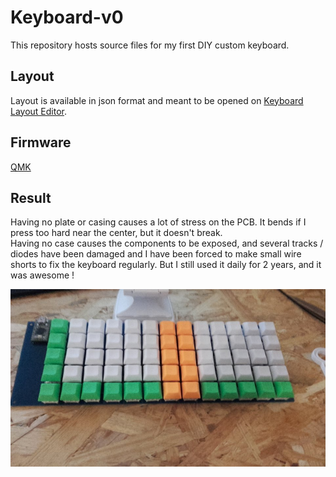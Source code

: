 # Keyboard-v0
This repository hosts source files for my first DIY custom keyboard.

## Layout
Layout is available in json format and meant to be opened on [Keyboard Layout Editor](http://www.keyboard-layout-editor.com).

## Firmware
[QMK](https://github.com/qmk/qmk_firmware)

## Result
Having no plate or casing causes a lot of stress on the PCB. It bends if I press too hard near the center, but it doesn't break.  
Having no case causes the components to be exposed, and several tracks / diodes have been damaged and I have been forced to make small wire shorts to fix the keyboard regularly.
But I still used it daily for 2 years, and it was awesome !

![A picture fully assembled](./pics/assembled.jpg)

